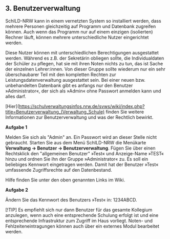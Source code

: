 ## 3. Benutzerverwaltung

SchILD-NRW kann in einem vernetzten System so installiert werden, dass mehrere Personen gleichzeitig auf Programm und Datenbank zugreifen können. Auch wenn das Programm nur auf einem einzigen (isolierten) Rechner läuft, können mehrere unterschiedliche Nutzer eingerichtet werden.

Diese Nutzer können mit unterschiedlichen Berechtigungen ausgestattet werden. Während es z.B. der Sekretärin obliegen sollte, die Individualdaten der Schüler zu pflegen, hat sie mit ihren Noten nichts zu tun, das ist Sache der einzelnen Lehrer:innen.
Von dieser Gruppe sollte wiederum nur ein sehr überschaubarer Teil mit den kompletten Rechten zur Leistungsdatenverwaltung ausgestattet sein.
Bei einer neuen bzw. unbehandelten Datenbank gibt es anfangs nur den Benutzer »Administrator«, der sich als »Admin« ohne Passwort anmelden kann und alles darf.

[Hier](https://schulverwaltungsinfos.nrw.de/svws/wiki/index.php?title=Benutzerverwaltung_(Verwaltung_Schule) finden Sie weitere Informationen zur Benutzerverwaltung und was der Rechtlich bewirkt.

**Aufgabe 1**

Melden Sie sich als "Admin" an. Ein Passwort wird an dieser Stelle nicht gebraucht. Starten Sie aus dem Menü SchILD-NRW die Menükarte **Verwaltung → Benutzer → Benutzerverwaltung**.
Fügen Sie über einen Rechtsklick den "allgemeinen Benutzer" »Test« und Anzeige-Name »TEST« hinzu und ordnen Sie ihn der
Gruppe »Administrator« zu.
Es soll ein beliebiges Kennwort eingetragen werden.
Damit hat der Benutzer »Test« umfassende Zugriffsrechte auf den Datenbestand.

Hilfe finden Sie unter den oben genannten Links im Wiki.

**Aufgabe 2**

Ändern Sie das Kennwort des Benutzers »Test« in: 1234ABCD.

[!TIP]
Es empfiehlt sich nur dann Benutzer für das gesamte Kollegium anzulegen, wenn auch eine entsprechende Schulung erfolgt ist und eine entsprechende Infrastruktur zum Zugriff im Haus vorliegt. Noten- und Fehlzeiteneintragungen können auch über ein externes Modul bearbeitet werden.
